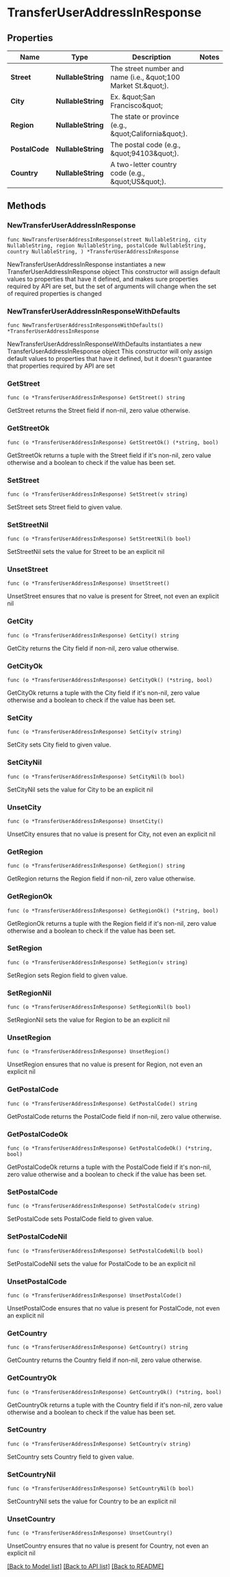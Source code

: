 # TransferUserAddressInResponse

## Properties

Name | Type | Description | Notes
------------ | ------------- | ------------- | -------------
**Street** | **NullableString** | The street number and name (i.e., \&quot;100 Market St.\&quot;). | 
**City** | **NullableString** | Ex. \&quot;San Francisco\&quot; | 
**Region** | **NullableString** | The state or province (e.g., \&quot;California\&quot;). | 
**PostalCode** | **NullableString** | The postal code (e.g., \&quot;94103\&quot;). | 
**Country** | **NullableString** | A two-letter country code (e.g., \&quot;US\&quot;). | 

## Methods

### NewTransferUserAddressInResponse

`func NewTransferUserAddressInResponse(street NullableString, city NullableString, region NullableString, postalCode NullableString, country NullableString, ) *TransferUserAddressInResponse`

NewTransferUserAddressInResponse instantiates a new TransferUserAddressInResponse object
This constructor will assign default values to properties that have it defined,
and makes sure properties required by API are set, but the set of arguments
will change when the set of required properties is changed

### NewTransferUserAddressInResponseWithDefaults

`func NewTransferUserAddressInResponseWithDefaults() *TransferUserAddressInResponse`

NewTransferUserAddressInResponseWithDefaults instantiates a new TransferUserAddressInResponse object
This constructor will only assign default values to properties that have it defined,
but it doesn't guarantee that properties required by API are set

### GetStreet

`func (o *TransferUserAddressInResponse) GetStreet() string`

GetStreet returns the Street field if non-nil, zero value otherwise.

### GetStreetOk

`func (o *TransferUserAddressInResponse) GetStreetOk() (*string, bool)`

GetStreetOk returns a tuple with the Street field if it's non-nil, zero value otherwise
and a boolean to check if the value has been set.

### SetStreet

`func (o *TransferUserAddressInResponse) SetStreet(v string)`

SetStreet sets Street field to given value.


### SetStreetNil

`func (o *TransferUserAddressInResponse) SetStreetNil(b bool)`

 SetStreetNil sets the value for Street to be an explicit nil

### UnsetStreet
`func (o *TransferUserAddressInResponse) UnsetStreet()`

UnsetStreet ensures that no value is present for Street, not even an explicit nil
### GetCity

`func (o *TransferUserAddressInResponse) GetCity() string`

GetCity returns the City field if non-nil, zero value otherwise.

### GetCityOk

`func (o *TransferUserAddressInResponse) GetCityOk() (*string, bool)`

GetCityOk returns a tuple with the City field if it's non-nil, zero value otherwise
and a boolean to check if the value has been set.

### SetCity

`func (o *TransferUserAddressInResponse) SetCity(v string)`

SetCity sets City field to given value.


### SetCityNil

`func (o *TransferUserAddressInResponse) SetCityNil(b bool)`

 SetCityNil sets the value for City to be an explicit nil

### UnsetCity
`func (o *TransferUserAddressInResponse) UnsetCity()`

UnsetCity ensures that no value is present for City, not even an explicit nil
### GetRegion

`func (o *TransferUserAddressInResponse) GetRegion() string`

GetRegion returns the Region field if non-nil, zero value otherwise.

### GetRegionOk

`func (o *TransferUserAddressInResponse) GetRegionOk() (*string, bool)`

GetRegionOk returns a tuple with the Region field if it's non-nil, zero value otherwise
and a boolean to check if the value has been set.

### SetRegion

`func (o *TransferUserAddressInResponse) SetRegion(v string)`

SetRegion sets Region field to given value.


### SetRegionNil

`func (o *TransferUserAddressInResponse) SetRegionNil(b bool)`

 SetRegionNil sets the value for Region to be an explicit nil

### UnsetRegion
`func (o *TransferUserAddressInResponse) UnsetRegion()`

UnsetRegion ensures that no value is present for Region, not even an explicit nil
### GetPostalCode

`func (o *TransferUserAddressInResponse) GetPostalCode() string`

GetPostalCode returns the PostalCode field if non-nil, zero value otherwise.

### GetPostalCodeOk

`func (o *TransferUserAddressInResponse) GetPostalCodeOk() (*string, bool)`

GetPostalCodeOk returns a tuple with the PostalCode field if it's non-nil, zero value otherwise
and a boolean to check if the value has been set.

### SetPostalCode

`func (o *TransferUserAddressInResponse) SetPostalCode(v string)`

SetPostalCode sets PostalCode field to given value.


### SetPostalCodeNil

`func (o *TransferUserAddressInResponse) SetPostalCodeNil(b bool)`

 SetPostalCodeNil sets the value for PostalCode to be an explicit nil

### UnsetPostalCode
`func (o *TransferUserAddressInResponse) UnsetPostalCode()`

UnsetPostalCode ensures that no value is present for PostalCode, not even an explicit nil
### GetCountry

`func (o *TransferUserAddressInResponse) GetCountry() string`

GetCountry returns the Country field if non-nil, zero value otherwise.

### GetCountryOk

`func (o *TransferUserAddressInResponse) GetCountryOk() (*string, bool)`

GetCountryOk returns a tuple with the Country field if it's non-nil, zero value otherwise
and a boolean to check if the value has been set.

### SetCountry

`func (o *TransferUserAddressInResponse) SetCountry(v string)`

SetCountry sets Country field to given value.


### SetCountryNil

`func (o *TransferUserAddressInResponse) SetCountryNil(b bool)`

 SetCountryNil sets the value for Country to be an explicit nil

### UnsetCountry
`func (o *TransferUserAddressInResponse) UnsetCountry()`

UnsetCountry ensures that no value is present for Country, not even an explicit nil

[[Back to Model list]](../README.md#documentation-for-models) [[Back to API list]](../README.md#documentation-for-api-endpoints) [[Back to README]](../README.md)


